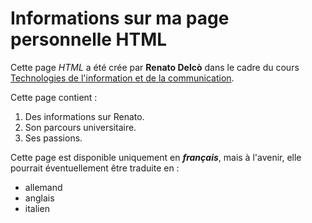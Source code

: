 # Informations sur ma page personnelle HTML

Cette page *HTML* a été crée par **Renato Delcò** dans le cadre du cours [Technologies de l'information et de la communication](https://pgc.unige.ch/main/teachings/details/2022-BTM0902). 

Cette page contient :
1. Des informations sur Renato.
2. Son parcours universitaire. 
3. Ses passions. 

Cette page est disponible uniquement en ***français***, mais à l'avenir, elle pourrait éventuellement être traduite en : 
- allemand
- anglais
- italien
